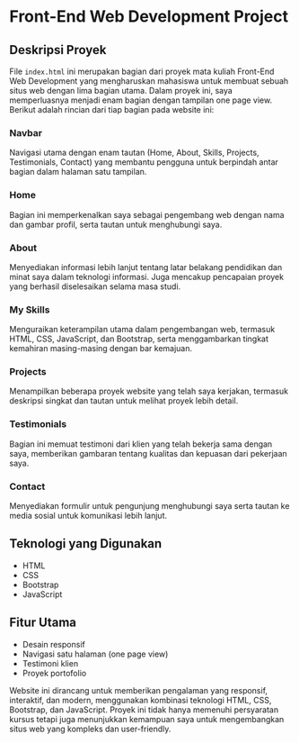 # Front-End Web Development Project

## Deskripsi Proyek

File `index.html` ini merupakan bagian dari proyek mata kuliah Front-End Web Development yang mengharuskan mahasiswa untuk membuat sebuah situs web dengan lima bagian utama. Dalam proyek ini, saya memperluasnya menjadi enam bagian dengan tampilan one page view. Berikut adalah rincian dari tiap bagian pada website ini:

### Navbar
Navigasi utama dengan enam tautan (Home, About, Skills, Projects, Testimonials, Contact) yang membantu pengguna untuk berpindah antar bagian dalam halaman satu tampilan.

### Home
Bagian ini memperkenalkan saya sebagai pengembang web dengan nama dan gambar profil, serta tautan untuk menghubungi saya.

### About
Menyediakan informasi lebih lanjut tentang latar belakang pendidikan dan minat saya dalam teknologi informasi. Juga mencakup pencapaian proyek yang berhasil diselesaikan selama masa studi.

### My Skills
Menguraikan keterampilan utama dalam pengembangan web, termasuk HTML, CSS, JavaScript, dan Bootstrap, serta menggambarkan tingkat kemahiran masing-masing dengan bar kemajuan.

### Projects
Menampilkan beberapa proyek website yang telah saya kerjakan, termasuk deskripsi singkat dan tautan untuk melihat proyek lebih detail.

### Testimonials
Bagian ini memuat testimoni dari klien yang telah bekerja sama dengan saya, memberikan gambaran tentang kualitas dan kepuasan dari pekerjaan saya.

### Contact
Menyediakan formulir untuk pengunjung menghubungi saya serta tautan ke media sosial untuk komunikasi lebih lanjut.

## Teknologi yang Digunakan
- HTML
- CSS
- Bootstrap
- JavaScript

## Fitur Utama
- Desain responsif
- Navigasi satu halaman (one page view)
- Testimoni klien
- Proyek portofolio

Website ini dirancang untuk memberikan pengalaman yang responsif, interaktif, dan modern, menggunakan kombinasi teknologi HTML, CSS, Bootstrap, dan JavaScript. Proyek ini tidak hanya memenuhi persyaratan kursus tetapi juga menunjukkan kemampuan saya untuk mengembangkan situs web yang kompleks dan user-friendly.
